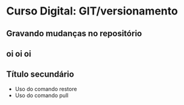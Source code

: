 # Curso Digital: GIT/versionamento
## Gravando mudanças no repositório
## oi oi oi


## Título secundário 

* Uso do comando restore
* Uso do comando pull
